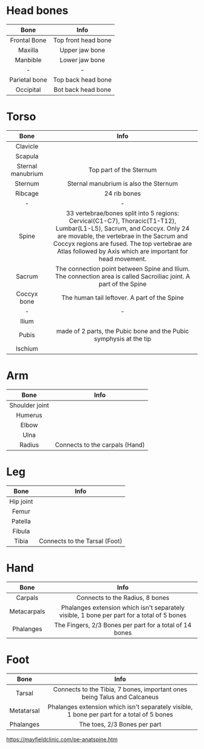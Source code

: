 # Head bones
|Bone|Info
|:-:|:-:
|Frontal Bone|Top front head bone
|Maxilla|Upper jaw bone
|Manbible|Lower jaw bone
|-|-
|Parietal bone|Top back head bone
|Occipital|Bot back head bone

# Torso
|Bone|Info
|:-:|:-:
|Clavicle|
|Scapula|
|Sternal manubrium|Top part of the Sternum
|Sternum|Sternal manubrium is also the Sternum
|Ribcage|24 rib bones
|-|-
|Spine|33 vertebrae/bones split into 5 regions: Cervical(C1-C7), Thoracic(T1-T12), Lumbar(L1-L5), Sacrum, and Coccyx. Only 24 are movable, the vertebrae in the Sacrum and Coccyx regions are fused. The top vertebrae are Atlas followed by Axis which are important for head movement.
|Sacrum|The connection point between Spine and Ilium. The connection area is called Sacroiliac joint. A part of the Spine
|Coccyx bone|The human tail leftover. A part of the Spine
|-|-
|Ilium|
|Pubis|made of 2 parts, the Pubic bone and the Pubic symphysis at the tip
|Ischium|

# Arm
|Bone|Info
|:-:|:-:
|Shoulder joint|
|Humerus|
|Elbow|
|Ulna|
|Radius|Connects to the carpals (Hand)

# Leg
|Bone|Info
|:-:|:-:
|Hip joint|
|Femur|
|Patella|
|Fibula|
|Tibia|Connects to the Tarsal (Foot)

# Hand
|Bone|Info
|:-:|:-:
|Carpals|Connects to the Radius, 8 bones
|Metacarpals|Phalanges extension which isn't separately visible, 1 bone per part for a total of 5 bones
|Phalanges|The Fingers, 2/3 Bones per part for a total of 14 bones

# Foot
|Bone|Info
|:-:|:-:
|Tarsal|Connects to the Tibia, 7 bones, important ones being Talus and Calcaneus
|Metatarsal|Phalanges extension which isn't separately visible, 1 bone per part for a total of 5 bones
|Phalanges|The toes, 2/3 Bones per part

https://mayfieldclinic.com/pe-anatspine.htm